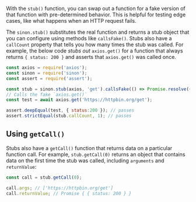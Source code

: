 With the `stub()` function, you can swap out a function for a fake version of that function with pre-determined behavior.
This is helpful for testing edge cases, like what happens when an HTTP request fails.

The `sinon.stub()` substitutes the real function and returns a stub object that you can configure using methods like `callsFake()`.
Stubs also have a `callCount` property that tells you how many times the stub was called.
For example, the below code _stubs out_ `axios.get()` for a function that always returns `{ status: 200 }` and asserts that `axios.get()` was called once.

```javascript
const axios = require('axios');
const sinon = require('sinon');
const assert = require('assert');

const stub = sinon.stub(axios, 'get').callsFake(() => Promise.resolve({ status: 200 }));
// Calls the fake `axios.get()`
const test = await axios.get('https://httpbin.org/get');

assert.deepEqual(test, { status:200 }); // passes
assert.strictEqual(stub.callCount, 1); // passes
```

## Using `getCall()`

Stubs also have a `getCall()` function that returns data on a particular function call.
For example, `stub.getCall(0)` returns an object that contains data on the first time the stub was called, including `arguments` and `returnValue`:

```javascript
const call = stub.getCall(0);

call.args; // ['https://httpbin.org/get']
call.returnValue; // Promise { { status: 200 } }
```